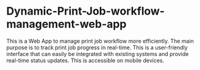 # Dynamic-Print-Job-workflow-management-web-app
This is a Web App to manage print job workflow more efficiently. The main purpose is to track print job progress in real-time. This is a user-friendly interface that can easily be integrated with existing systems and provide real-time status updates. This is accessible on mobile devices.
